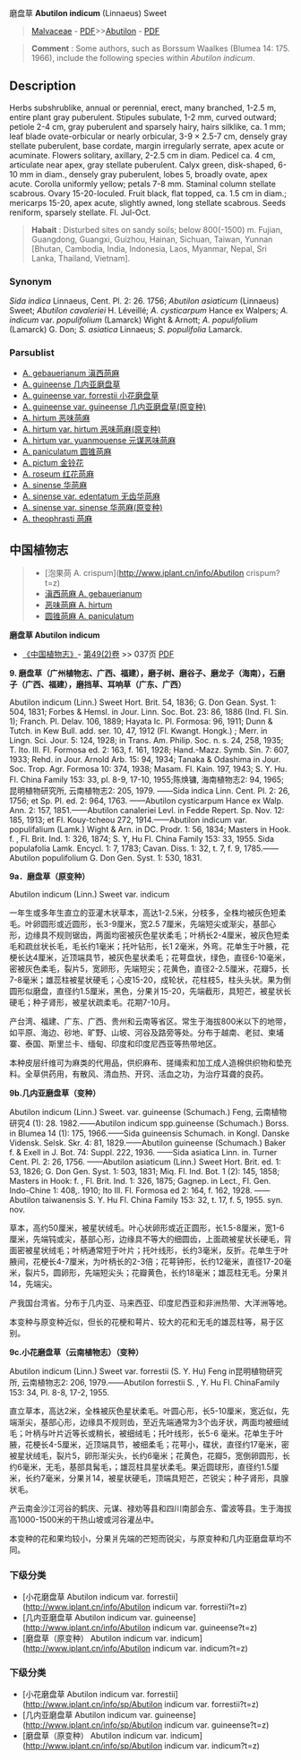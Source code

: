 磨盘草 **Abutilon indicum** (Linnaeus) Sweet

> [Malvaceae](http://www.iplant.cn/info/Malvaceae?t=foc) - [PDF](http://www.iplant.cn/foc/pdf/Malvaceae.pdf)>>[Abutilon](Abutilon-苘麻属.md) - [PDF](http://www.iplant.cn/foc/pdf/Abutilon.pdf)


> **Comment** : 
> Some authors, such as Borssum Waalkes (Blumea 14: 175. 1966), include the following species within *Abutilon indicum*.

## Description

Herbs subshrublike, annual or perennial, erect, many branched, 1-2.5 m, entire plant gray puberulent. Stipules subulate, 1-2 mm, curved outward; petiole 2-4 cm, gray puberulent and sparsely hairy, hairs silklike, ca. 1 mm; leaf blade ovate-orbicular or nearly orbicular, 3-9 × 2.5-7 cm, densely gray stellate puberulent, base cordate, margin irregularly serrate, apex acute or acuminate. Flowers solitary, axillary, 2-2.5 cm in diam. Pedicel ca. 4 cm, articulate near apex, gray stellate puberulent. Calyx green, disk-shaped, 6-10 mm in diam., densely gray puberulent, lobes 5, broadly ovate, apex acute. Corolla uniformly yellow; petals 7-8 mm. Staminal column stellate scabrous. Ovary 15-20-loculed. Fruit black, flat topped, ca. 1.5 cm in diam.; mericarps 15-20, apex acute, slightly awned, long stellate scabrous. Seeds reniform, sparsely stellate. Fl. Jul-Oct.


> **Habait** : 
> Disturbed sites on sandy soils; below 800(-1500) m. Fujian, Guangdong, Guangxi, Guizhou, Hainan, Sichuan, Taiwan, Yunnan [Bhutan, Cambodia, India, Indonesia, Laos, Myanmar, Nepal, Sri Lanka, Thailand, Vietnam].

### Synonym
*Sida indica* Linnaeus, Cent. Pl. 2: 26. 1756; *Abutilon asiaticum* (Linnaeus) Sweet; *Abutilon cavaleriei* H. Léveillé; *A. cysticarpum* Hance ex Walpers; *A. indicum* var. *populifolium* (Lamarck) Wight & Arnott; *A. populifolium* (Lamarck) G. Don; *S. asiatica* Linnaeus; *S. populifolia* Lamarck.



### Parsublist

* [A.  gebauerianum  滇西苘麻](Abutilon-gebauerianum-滇西苘麻.md)
* [A.  guineense  几内亚磨盘草](Abutilon-guineense-几内亚磨盘草.md)
* [A.  guineense var. forrestii  小花磨盘草](Abutilon-guineense-var-forrestii-小花磨盘草.md)
* [A.  guineense var. guineense  几内亚磨盘草(原变种)](Abutilon-guineense-var-guineense-几内亚磨盘草(原变种).md)
* [A.  hirtum  恶味苘麻](Abutilon-hirtum-恶味苘麻.md)
* [A.  hirtum var. hirtum  恶味苘麻(原变种)](Abutilon-hirtum-var-hirtum-恶味苘麻(原变种).md)
* [A.  hirtum var. yuanmouense  元谋恶味苘麻](Abutilon-hirtum-var-yuanmouense-元谋恶味苘麻.md)
* [A.  paniculatum  圆锥苘麻](Abutilon-paniculatum-圆锥苘麻.md)
* [A.  pictum  金铃花](Abutilon-pictum-金铃花.md)
* [A.  roseum  红花苘麻](Abutilon-roseum-红花苘麻.md)
* [A.  sinense  华苘麻](Abutilon-sinense-华苘麻.md)
* [A.  sinense var. edentatum  无齿华苘麻](Abutilon-sinense-var-edentatum-无齿华苘麻.md)
* [A.  sinense var. sinense  华苘麻(原变种)](Abutilon-sinense-var-sinense-华苘麻(原变种).md)
* [A.  theophrasti  苘麻](Abutilon-theophrasti-苘麻.md)


## 中国植物志

> * [泡果苘  A.  crispum](http://www.iplant.cn/info/Abutilon crispum?t=z)
> * [滇西苘麻  A.  gebauerianum](Abutilon-gebauerianum-滇西苘麻.md)
> * [恶味苘麻  A.  hirtum](Abutilon-hirtum-恶味苘麻.md)
> * [圆锥苘麻  A.  paniculatum](Abutilon-paniculatum-圆锥苘麻.md)


**磨盘草 Abutilon indicum**

* [《中国植物志》](http://www.iplant.cn/frps)- [第49(2)卷](http://www.iplant.cn/frps/vol/49(2)) >> 037页 [PDF](http://www.iplant.cn/frps/pdf/49(2)/037.PDF)


**9. 磨盘草（广州植物志、广西、福建），磨子树、磨谷子、磨龙子（海南），石磨子（广西、福建），磨挡草、耳响草（广东、广西）**

Abutilon indicum (Linn.) Sweet Hort. Brit. 54, 1836; G. Don Gean. Syst. 1: 504, 1831; Forbes & Hemsl. in Jour. Linn. Soc. Bot. 23: 86, 1886 (Ind. Fl. Sin. 1); Franch. Pl. Delav. 106, 1889; Hayata Ic. Pl. Formosa: 96, 1911; Dunn & Tutch. in Kew Bull. add. ser. 10, 47, 1912 (Fl. Kwangt. Hongk.) ; Merr. in Lingn. Sci. Jour. 5: 124, 1928; in Trans. Am. Philip. Soc. n. s. 24, 258, 1935; T. Ito. Ill. Fl. Formosa ed. 2: 163, f. 161, 1928; Hand.-Mazz. Symb. Sin. 7: 607, 1933; Rehd. in Jour. Arnold Arb. 15: 94, 1934; Tanaka & Odashima in Jour. Soc. Trop. Agr. Formosa 10: 374, 1938; Masam. Fl. Kain. 197, 1943; S. Y. Hu. Fl. China Family 153: 33, pl. 8-9, 17-10, 1955;陈焕镛, 海南植物志2: 94, 1965; 昆明植物研究所, 云南植物志2: 205, 1979. ——Sida indica Linn. Cent. Pl. 2: 26, 1756; et Sp. Pl. ed. 2: 964, 1763. ——Abutilon cysticarpum Hance ex Walp. Ann. 2: 157, 1851.——Abutilon canaleriei Levl. in Fedde Repert. Sp. Nov. 12: 185, 1913; et Fl. Kouy-tcheou 272, 1914.——Abutilon indicum var. populifalium (Lamk.) Wight & Arn. in DC. Prodr. 1: 56, 1834; Masters in Hook. f. , Fl. Brit. Ind. 1: 326, 1874; S. Y, Hu Fl. China Family 153: 33, 1955. Sida populafolia Lamk. Encycl. 1: 7, 1783; Cavan. Diss. 1: 32, t. 7, f. 9, 1785.——Abutilon populifolium G. Don Gen. Syst. 1: 530, 1831.

**9a．磨盘草（原变种）**

Abutilon indicum (Linn.) Sweet var. indicum

一年生或多年生直立的亚灌木状草本，高达1-2.5米，分枝多，全株均被灰色短柔毛。叶卵圆形或近圆形，长3-9厘米，宽2.5 7厘米，先端短尖或渐尖，基部心形，边缘具不规则锯齿，两面均密被灰色星状柔毛；叶柄长2-4厘米，被灰色短柔毛和疏丝状长毛，毛长约1毫米；托叶钻形，长1 2毫米，外弯。花单生于叶腋，花梗长达4厘米，近顶端具节，被灰色星状柔毛；花萼盘状，绿色，直径6-10毫米，密被灰色柔毛，裂片5，宽卵形，先端短尖；花黄色，直径2-2.5厘米，花瓣5，长7-8毫米；雄蕊柱被星状硬毛；心皮15-20，成轮状，花柱枝5，柱头头状。果为倒圆形似磨盘，直径约1.5厘米，黑色，分果爿15-20，先端截形，具短芒，被星状长硬毛；种子肾形，被星状疏柔毛。花期7-10月。

产台湾、福建、广东、广西、贵州和云南等省区。常生于海拔800米以下的地带，如平原、海边、砂地、旷野、山坡、河谷及路旁等处。分布于越南、老挝、柬埔寨、泰国、斯里兰卡、缅甸、印度和印度尼西亚等热带地区。

本种皮层纤维可为麻类的代用品，供织麻布、搓绳索和加工成人造棉供织物和垫充料。全草供药用，有散风、清血热、开窍、活血之功，为治疗耳聋的良药。

**9b.几内亚磨盘草（变种）**

Abutilon indicum (Linn.) Sweet. var. guineense (Schumach.) Feng, 云南植物研究4 (1): 28. 1982.——Abutilon indicum spp.guineense (Schumach.) Borss. in Blumea 14 (1): 175, 1966.——Sida guineensis Schumach. in Kongl. Danske Vidensk. Selsk. Skr. 4: 81, 1829.——Abutilon guineense (Schumach.) Baker f. & Exell in J. Bot. 74: Suppl. 222, 1936. ——Sida asiatica Linn. in. Turner Cent. Pl. 2: 26, 1756. ——Abutilon asiaticum (Linn.) Sweet Hort. Brit. ed. 1: 53, 1826; G. Don Gen. Syst. 1: 503, 1831; Miq. Fl. Ind. Bot. 1 (2): 145, 1858; Masters in Hook: f. , Fl. Brit. Ind. 1: 326, 1875; Gagnep. in Lect., Fl. Gen. Indo-Chine 1: 408,. 1910; Ito Ill. Fl. Formosa ed 2: 164, f. 162, 1928. ——Abutilon taiwanensis S. Y. Hu Fl. China Family 153: 32, t. 17, f. 5, 1955. syn. nov.

草本，高约50厘米，被星状绒毛。叶心状卵形或近正圆形，长1.5-8厘米，宽1-6厘米，先端钝或尖，基部心形，边缘具不等大的细圆齿，上面疏被星状长硬毛，背面密被星状绒毛；叶柄通常短于叶片；托叶线形，长约3毫米，反折。花单生于叶腋间，花梗长4-7厘米，为叶柄长的2-3倍；花萼钟形，长约12毫米，直径17-20毫米，裂片5，圆卵形，先端短尖头；花瓣黄色，长约18毫米；雄蕊柱无毛。分果爿14，先端尖。

产我国台湾省。分布于几内亚、马来西亚、印度尼西亚和非洲热带、大洋洲等地。

本变种与原变种近似，但长的花梗和萼片、较大的花和无毛的雄蕊柱等，易于区别。

**9c.小花磨盘草（云南植物志）（变种）**

Abutilon indicum (Linn.) Sweet var. forrestii (S. Y. Hu) Feng in昆明植物研究所, 云南植物志2: 206, 1979.——Abutilon forrestii S. , Y. Hu Fl. ChinaFamily 153: 34, Pl. 8-8, 17-2, 1955.

直立草本，高达2米，全株被灰色星状柔毛。叶圆心形，长5-10厘米，宽近似，先端渐尖，基部心形，边缘具不规则齿，至近先端通常为3个齿牙状，两面均被细绒毛；叶柄与叶片近等长或稍长，被细绒毛；托叶线形，长5-6 毫米。花单生于叶腋，花梗长4-5厘米，近顶端具节，被细柔毛；花萼小，碟状，直径约17毫米，密被星状绒毛，裂片5，卵形渐尖头，长约6毫米；花黄色，花瓣5，宽倒卵圆形，长约6毫米，无毛，基部具髯毛，；雄蕊柱具星状柔毛。果近圆球形，直径约1.5厘米，长约7毫米，分果爿14，被星状硬毛，顶端具短芒，芒锐尖；种子肾形，具腺状毛。

产云南金沙江河谷的鹤庆、元谋、禄劝等县和四川南部会东、雷波等县。生于海拔高1000-1500米的干热山坡或河谷灌丛中。

本变种的花和果均较小，分果爿先端的芒短而锐尖，与原变种和几内亚磨盘草均不同。

### 下级分类
* [小花磨盘草  Abutilon indicum var. forrestii](http://www.iplant.cn/info/Abutilon indicum var. forrestii?t=z)
* [几内亚磨盘草  Abutilon indicum var. guineense](http://www.iplant.cn/info/Abutilon indicum var. guineense?t=z)
* [磨盘草（原变种）  Abutilon indicum var. indicum](http://www.iplant.cn/info/Abutilon indicum var. indicum?t=z)

### 下级分类
* [小花磨盘草  Abutilon indicum var. forrestii](http://www.iplant.cn/info/sp/Abutilon indicum var. forrestii?t=z)
* [几内亚磨盘草  Abutilon indicum var. guineense](http://www.iplant.cn/info/sp/Abutilon indicum var. guineense?t=z)
* [磨盘草（原变种）  Abutilon indicum var. indicum](http://www.iplant.cn/info/sp/Abutilon indicum var. indicum?t=z)
